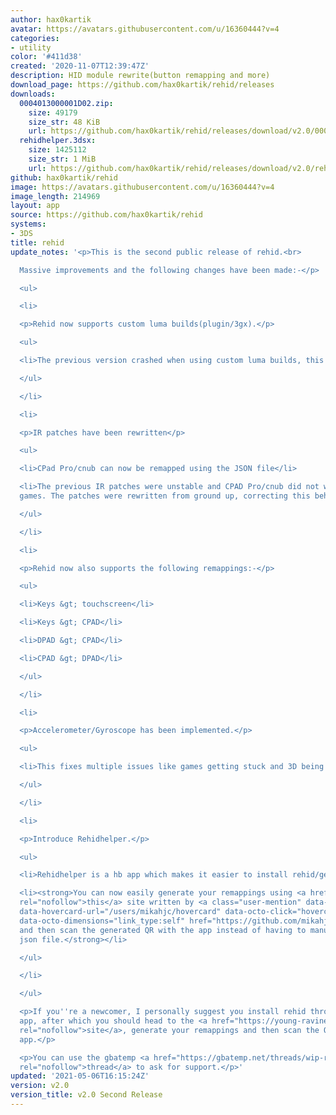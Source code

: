 ```yaml
---
author: hax0kartik
avatar: https://avatars.githubusercontent.com/u/16360444?v=4
categories:
- utility
color: '#411d38'
created: '2020-11-07T12:39:47Z'
description: HID module rewrite(button remapping and more)
download_page: https://github.com/hax0kartik/rehid/releases
downloads:
  0004013000001D02.zip:
    size: 49179
    size_str: 48 KiB
    url: https://github.com/hax0kartik/rehid/releases/download/v2.0/0004013000001D02.zip
  rehidhelper.3dsx:
    size: 1425112
    size_str: 1 MiB
    url: https://github.com/hax0kartik/rehid/releases/download/v2.0/rehidhelper.3dsx
github: hax0kartik/rehid
image: https://avatars.githubusercontent.com/u/16360444?v=4
image_length: 214969
layout: app
source: https://github.com/hax0kartik/rehid
systems:
- 3DS
title: rehid
update_notes: '<p>This is the second public release of rehid.<br>

  Massive improvements and the following changes have been made:-</p>

  <ul>

  <li>

  <p>Rehid now supports custom luma builds(plugin/3gx).</p>

  <ul>

  <li>The previous version crashed when using custom luma builds, this was fixed.</li>

  </ul>

  </li>

  <li>

  <p>IR patches have been rewritten</p>

  <ul>

  <li>CPad Pro/cnub can now be remapped using the JSON file</li>

  <li>The previous IR patches were unstable and CPAD Pro/cnub did not work with some
  games. The patches were rewritten from ground up, correcting this behavior.</li>

  </ul>

  </li>

  <li>

  <p>Rehid now also supports the following remappings:-</p>

  <ul>

  <li>Keys &gt; touchscreen</li>

  <li>Keys &gt; CPAD</li>

  <li>DPAD &gt; CPAD</li>

  <li>CPAD &gt; DPAD</li>

  </ul>

  </li>

  <li>

  <p>Accelerometer/Gyroscope has been implemented.</p>

  <ul>

  <li>This fixes multiple issues like games getting stuck and 3D being unstable.</li>

  </ul>

  </li>

  <li>

  <p>Introduce Rehidhelper.</p>

  <ul>

  <li>Rehidhelper is a hb app which makes it easier to install rehid/generate remappings.</li>

  <li><strong>You can now easily generate your remappings using <a href="https://young-ravine-66468.herokuapp.com/config"
  rel="nofollow">this</a> site written by <a class="user-mention" data-hovercard-type="user"
  data-hovercard-url="/users/mikahjc/hovercard" data-octo-click="hovercard-link-click"
  data-octo-dimensions="link_type:self" href="https://github.com/mikahjc">@mikahjc</a>
  and then scan the generated QR with the app instead of having to manually edit the
  json file.</strong></li>

  </ul>

  </li>

  </ul>

  <p>If you''re a newcomer, I personally suggest you install rehid through the rehidhelper.3dsx
  app, after which you should head to the <a href="https://young-ravine-66468.herokuapp.com/config"
  rel="nofollow">site</a>, generate your remappings and then scan the QR with the
  app.</p>

  <p>You can use the gbatemp <a href="https://gbatemp.net/threads/wip-rehid-hid-module-rewrite-for-easy-button-remapping-and-more.585387/"
  rel="nofollow">thread</a> to ask for support.</p>'
updated: '2021-05-06T16:15:24Z'
version: v2.0
version_title: v2.0 Second Release
---
```


